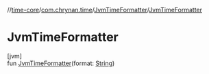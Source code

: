 //[time-core](../../../index.md)/[com.chrynan.time](../index.md)/[JvmTimeFormatter](index.md)/[JvmTimeFormatter](-jvm-time-formatter.md)

# JvmTimeFormatter

[jvm]\
fun [JvmTimeFormatter](-jvm-time-formatter.md)(format: [String](https://kotlinlang.org/api/latest/jvm/stdlib/kotlin/-string/index.html))
